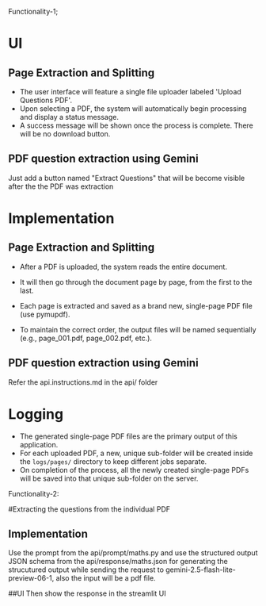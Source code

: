 Functionality-1;
<start>

# UI

## Page Extraction and Splitting

- The user interface will feature a single file uploader labeled 'Upload Questions PDF'.
- Upon selecting a PDF, the system will automatically begin processing and display a status message.
- A success message will be shown once the process is complete. There will be no download button.

## PDF question extraction using Gemini

Just add a button named "Extract Questions" that will be become visible after the the PDF was extraction

# Implementation

## Page Extraction and Splitting

- After a PDF is uploaded, the system reads the entire document.
- It will then go through the document page by page, from the first to the last.
- Each page is extracted and saved as a brand new, single-page PDF file (use pymupdf).

- To maintain the correct order, the output files will be named sequentially (e.g., page_001.pdf, page_002.pdf, etc.).

## PDF question extraction using Gemini

Refer the api.instructions.md in the api/ folder

# Logging

- The generated single-page PDF files are the primary output of this application.
- For each uploaded PDF, a new, unique sub-folder will be created inside the `logs/pages/` directory to keep different jobs separate.
- On completion of the process, all the newly created single-page PDFs will be saved into that unique sub-folder on the server.
  <end>

Functionality-2:
<start>

#Extracting the questions from the individual PDF

## Implementation

Use the prompt from the api/prompt/maths.py and use the structured output JSON schema from the api/response/maths.json for generating the strucutured output while sending the request to gemini-2.5-flash-lite-preview-06-1, also the input will be a pdf file.

##UI
Then show the response in the streamlit UI

<end>
